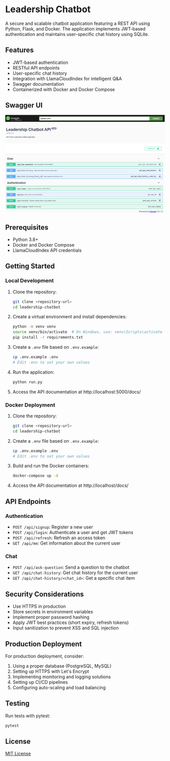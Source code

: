 # Leadership Chatbot

A secure and scalable chatbot application featuring a REST API using Python, Flask, and Docker. The application implements JWT-based authentication and maintains user-specific chat history using SQLite.

## Features

- JWT-based authentication
- RESTful API endpoints
- User-specific chat history
- Integration with LlamaCloudIndex for intelligent Q&A
- Swagger documentation
- Containerized with Docker and Docker Compose

## Swagger UI

![Swagger UI](./screenshot/Leadership-chatbot-api.png)

## Prerequisites

- Python 3.8+
- Docker and Docker Compose
- LlamaCloudIndex API credentials

## Getting Started

### Local Development

1. Clone the repository:
   ```bash
   git clone <repository-url>
   cd leadership-chatbot
   ```

2. Create a virtual environment and install dependencies:
   ```bash
   python -m venv venv
   source venv/bin/activate  # On Windows, use: venv\Scripts\activate
   pip install -r requirements.txt
   ```

3. Create a `.env` file based on `.env.example`:
   ```bash
   cp .env.example .env
   # Edit .env to set your own values
   ```

4. Run the application:
   ```bash
   python run.py
   ```

5. Access the API documentation at http://localhost:5000/docs/

### Docker Deployment

1. Clone the repository:
   ```bash
   git clone <repository-url>
   cd leadership-chatbot
   ```

2. Create a `.env` file based on `.env.example`:
   ```bash
   cp .env.example .env
   # Edit .env to set your own values
   ```

3. Build and run the Docker containers:
   ```bash
   docker-compose up -d
   ```

4. Access the API documentation at http://localhost/docs/

## API Endpoints

### Authentication

- `POST /api/signup`: Register a new user
- `POST /api/login`: Authenticate a user and get JWT tokens
- `POST /api/refresh`: Refresh an access token
- `GET /api/me`: Get information about the current user

### Chat

- `POST /api/ask-question`: Send a question to the chatbot
- `GET /api/chat-history`: Get chat history for the current user
- `GET /api/chat-history/<chat_id>`: Get a specific chat item

## Security Considerations

- Use HTTPS in production
- Store secrets in environment variables
- Implement proper password hashing
- Apply JWT best practices (short expiry, refresh tokens)
- Input sanitization to prevent XSS and SQL injection

## Production Deployment

For production deployment, consider:

1. Using a proper database (PostgreSQL, MySQL)
2. Setting up HTTPS with Let's Encrypt
3. Implementing monitoring and logging solutions
4. Setting up CI/CD pipelines
5. Configuring auto-scaling and load balancing

## Testing

Run tests with pytest:

```bash
pytest
```

## License

[MIT License](LICENSE) 